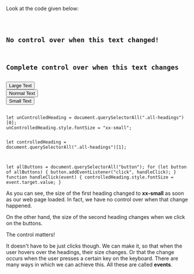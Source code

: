 Look at the code given below:

<codeblock language="javascript" type="lesson">
<code>
<panel language="html">
<h2 class="all-headings">No control over when this text changed!</h2>
<h2 class="all-headings">Complete control over when this text changes</h2>
<button value="xx-large">Large Text</button>
<button value="large">Normal Text</button>
<button value="xx-small">Small Text</button>
</panel>
<panel language="javascript">
let unControlledHeading = document.querySelectorAll(".all-headings")[0];
unControlledHeading.style.fontSize = "xx-small";

let controlledHeading = document.querySelectorAll(".all-headings")[1];

let allButtons = document.querySelectorAll("button");
for (let button of allButtons) {
  button.addEventListener("click", handleClick);
}
function handleClick(event) {
  controlledHeading.style.fontSize = event.target.value;
}
</panel>
</code>
</codeblock>

As you can see, the size of the first heading
changed to **xx-small** as soon as our
web page loaded. In fact, we have no control over when
that change happened.

On the other hand, the size
of the second heading changes
when we click on the buttons.

The control matters!

It doesn't have to
be just clicks though. We can make it, so that when
the user hovers over the headings, their size changes.
Or that the change occurs when the user
presses a certain key on the keyboard.
There are many ways in which we can achieve this.
All these are called **events**.